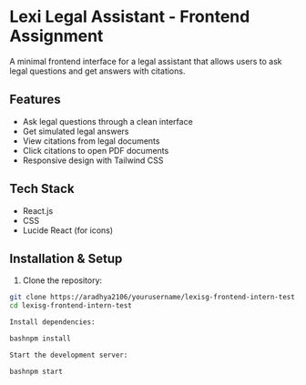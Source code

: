 # Lexi Legal Assistant - Frontend Assignment

A minimal frontend interface for a legal assistant that allows users to ask legal questions and get answers with citations.

## Features

- Ask legal questions through a clean interface
- Get simulated legal answers
- View citations from legal documents
- Click citations to open PDF documents
- Responsive design with Tailwind CSS

## Tech Stack

- React.js
- CSS
- Lucide React (for icons)

## Installation & Setup

1. Clone the repository:
```bash
git clone https://aradhya2106/yourusername/lexisg-frontend-intern-test.git
cd lexisg-frontend-intern-test

Install dependencies:

bashnpm install

Start the development server:

bashnpm start